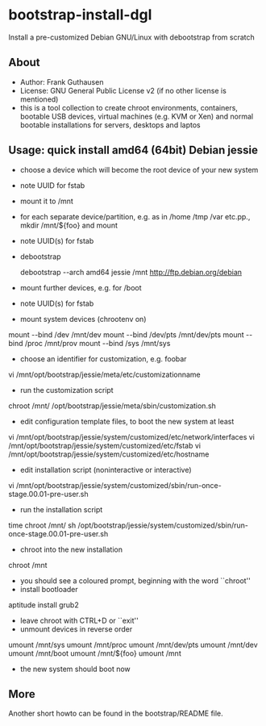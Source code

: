 # bootstrap-install-dgl
Install a pre-customized Debian GNU/Linux with debootstrap from scratch

## About

* Author: Frank Guthausen
* License: GNU General Public License v2 (if no other license is mentioned)
* this is a tool collection to create chroot environments, containers, bootable USB devices, virtual machines (e.g. KVM or Xen) and normal bootable installations for servers, desktops and laptos

## Usage: quick install amd64 (64bit) Debian jessie

* choose a device which will become the root device of your new system
* note UUID for fstab
* mount it to /mnt
* for each separate device/partition, e.g. as in /home /tmp /var etc.pp., mkdir /mnt/${foo} and mount
* note UUID(s) for fstab
* debootstrap

  debootstrap --arch amd64 jessie /mnt http://ftp.debian.org/debian

* mount further devices, e.g. for /boot
* note UUID(s) for fstab
* mount system devices (chrootenv on)

 mount --bind /dev /mnt/dev
 mount --bind /dev/pts /mnt/dev/pts
 mount --bind /proc /mnt/prov
 mount --bind /sys /mnt/sys

* choose an identifier for customization, e.g. foobar

 vi /mnt/opt/bootstrap/jessie/meta/etc/customizationname

* run the customization script

 chroot /mnt/ /opt/bootstrap/jessie/meta/sbin/customization.sh

* edit configuration template files, to boot the new system at least

 vi /mnt/opt/bootstrap/jessie/system/customized/etc/network/interfaces
 vi /mnt/opt/bootstrap/jessie/system/customized/etc/fstab
 vi /mnt/opt/bootstrap/jessie/system/customized/etc/hostname

* edit installation script (noninteractive or interactive)

 vi /mnt/opt/bootstrap/jessie/system/customized/sbin/run-once-stage.00.01-pre-user.sh

* run the installation script

 time chroot /mnt/ sh /opt/bootstrap/jessie/system/customized/sbin/run-once-stage.00.01-pre-user.sh

* chroot into the new installation

 chroot /mnt

* you should see a coloured prompt, beginning with the word ``chroot''
* install bootloader

 aptitude install grub2

* leave chroot with CTRL+D or ``exit''
* unmount devices in reverse order

 umount /mnt/sys
 umount /mnt/proc
 umount /mnt/dev/pts
 umount /mnt/dev
 umount /mnt/boot
 umount /mnt/${foo}
 umount /mnt

* the new system should boot now

## More
Another short howto can be found in the bootstrap/README file.
